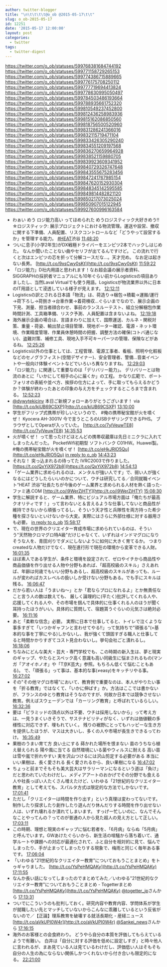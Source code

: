 ```yaml
---
author: twitter-blogger
title: "\n\t\t\t\t@o_ob @2015-05-17\t\t"
slug: o_ob-2015-05-17
id: 12251
date: '2015-05-17 12:00:00'
layout: post
categories:
  - twitter
tags:
  - twitter-digest
---
```


https://twitter.com/o_ob/statuses/599768381684744192 https://twitter.com/o_ob/statuses/599771158729265153 https://twitter.com/o_ob/statuses/599774386715889665 https://twitter.com/o_ob/statuses/599776175708250112 https://twitter.com/o_ob/statuses/599777719694413824 https://twitter.com/o_ob/statuses/599778630995050497 https://twitter.com/o_ob/statuses/599784503486193664 https://twitter.com/o_ob/statuses/599788935661752320 https://twitter.com/o_ob/statuses/599810549237452800 https://twitter.com/o_ob/statuses/599812436258983936 https://twitter.com/o_ob/statuses/599815162086850560 https://twitter.com/o_ob/statuses/599818756500520960 https://twitter.com/o_ob/statuses/599831286241366016 https://twitter.com/o_ob/statuses/599832115719471104 https://twitter.com/o_ob/statuses/599833426305290240 https://twitter.com/o_ob/statuses/599834551209197568 https://twitter.com/o_ob/statuses/599836270659964928 https://twitter.com/o_ob/statuses/599838521159880705 https://twitter.com/o_ob/statuses/599839923609341952 https://twitter.com/o_ob/statuses/599840729326747648 https://twitter.com/o_ob/statuses/599843555675283456 https://twitter.com/o_ob/statuses/599847241767985154 https://twitter.com/o_ob/statuses/599847620152930304 https://twitter.com/o_ob/statuses/599848345142595585 https://twitter.com/o_ob/statuses/599849814482821120 https://twitter.com/o_ob/statuses/599850217073025024 https://twitter.com/o_ob/statuses/599850907015122945 https://twitter.com/o_ob/statuses/599927600996163584  

*   わぁい めう ロジ能力高い ってほめられた めうロジスティック大好きめう‼︎ ☆ロジスティック: 展示プロジェクトにおける物流管理。運送や設営、撤収に関する下準備、人員配置、リスクコントロールなど「どうやって設営するか」を管理する能力。 [#HEAT](https://twitter.com/search?q=%23HEAT&src=hash)渋谷 [11:48:20](https://twitter.com/o_ob/statuses/599768381684744192)
*   ついに息子(小学2年生)がDX戦極ドライバーをエンピツ2本でハックしはじめた。 なんか聞いたことない曲やセリフが出てるんですけど。 この流れで行くと次はエンピツの芯を折って分解コースだな...。天才児め。 なお足は起きない長男。 [http://t.co/9xsCwy0sKt](http://t.co/9xsCwy0sKt) [11:59:22](https://twitter.com/o_ob/statuses/599771158729265153)
*   「ロジ能力」D社内用語と思われます！なお超会議の展示者資料、SIGGRAPHの採択者マニュアルにも10年ぐらい前からLogisticsの項目ありましたし、当然Laval Virtualでも使う用語。Logisticsが物流業界以外に日本のIT用語として浸透している様子が見えます。 [12:12:11](https://twitter.com/o_ob/statuses/599774386715889665)
*   Logisticsの訳とされる日本語「物流」は、荷造り→梱包→積載→運搬/運行→荷下ろし→荷捌き→台車作業→着荷検収...ぐらいまでなので、展示企画の下見、測量、担当者顔合わせ、事前のランスルーテスト、組立分解梱包作業時間計測、工具箱準備、リスク予測、人員配置は含まないよね。 [12:19:18](https://twitter.com/o_ob/statuses/599776175708250112)
*   海外展示企画の場合は、言語まわりに加えて、国際運送、カルネ・関税対策、重量・荷姿、輸出禁止項目管理、現地ポーター確認、電源・ネット環境、作業精度管理、作業員休憩時間の把握、調整方法の確保(コトバ通じない)、盗難対策、補修工具、現地入手不可キーパーツの管理、保険などがあるね。 [12:25:26](https://twitter.com/o_ob/statuses/599777719694413824)
*   Logistics以外の仕事としては、工程管理、電源工事者、看板、照明や化粧板などのセノグラフィスト(空間デザイナー)、安全管理者、警備...音楽イベントや一般向け体験イベントなどでいろいろ異なりますね。 [12:29:03](https://twitter.com/o_ob/statuses/599778630995050497)
*   「ロジ能力」に関連して重要なのは「デリバリー能力」。 デリバリーとは物流のあとに「いかにして相手の心に届くか」の工程。 かなり広範で、ポートフォリオの表紙や並べ方、挨拶の仕方によって、手に取ってもらえるかどうか？体験が終わったあとの印象の与え方をチェックするところまで含まれる。 [12:52:23](https://twitter.com/o_ob/statuses/599784503486193664)
*   [@dywytekiciny](https://twitter.com/dywytekiciny) 本日ご新規フォローありがとうございます！ via [http://t.co/kiUB69CSXP](http://t.co/kiUB69CSXP) [13:10:00](https://twitter.com/o_ob/statuses/599788935661752320)
*   学生がフリップ式携帯が珍しいというので、 #俺の携帯秘宝館が火を噴くぜ！ Kyocera AH-3001V 今で言うところのUSBテザリングできるPHS。 ブラウザとしてOperaが入っていた。 [http://t.co/7ylVeuwTE8](http://t.co/7ylVeuwTE8) [14:35:53](https://twitter.com/o_ob/statuses/599810549237452800)
*   火が噴くぜ！ って思ったけどほとんどの携帯収蔵庫は先日ミニクラに入れてしまったんだった。 PocketWifi初期型 ソフトバンク C01HW。Huawei製。 #俺の携帯秘宝館が火を噴くぜ！ [http://t.co/eHkJRlO5Qu](http://t.co/eHkJRlO5Qu) [in reply to o_ob](https://twitter.com/o_ob/statuses/599810549237452800) [14:43:23](https://twitter.com/o_ob/statuses/599812436258983936)
*   それな！ 突っ込まれるの待ってた IVRC2003で作りました。 [https://t.co/QxYiX972b8](https://t.co/QxYiX972b8) [14:54:13](https://twitter.com/o_ob/statuses/599815162086850560)
*   「ゲーム業界に求められるのは、メンタルが強い人です」で、弱い人が強くなるにはどうしたらいいのかについて、ウチは研究してる／合同就職イベント“HEAT 渋谷”社長たちが今後のゲーム業界と求められる人材を熱く語った-ファミ通.COM [http://t.co/i9WerZjHTY](http://t.co/i9WerZjHTY) [15:08:30](https://twitter.com/o_ob/statuses/599818756500520960)
*   学生に解説すると、ゲーム業界、特にビジュアル市場方面は「俺たちが最高クオリティです！」って言わないと＆言えるような仕事してないと商品性が維持できないから頑張ってるし、そういう天才性と兵隊性を両方持った希少種を探さないといけないから大変。実際にはさらに外部仕様に対する器用さも必要。 [in reply to o_ob](https://twitter.com/o_ob/statuses/599818756500520960) [15:58:17](https://twitter.com/o_ob/statuses/599831286241366016)
*   で、現在の世界のクリエイター育成市場に求められているのは、そういう"天然物クロマグロ特A級"だけじゃなくて、いずれはインドマグロになりそうな人を、青田刈りでダメにしないように如何に大きく育てるか。 つまりcreatedな人物だけでなく、現在進行形で現在の環境から変革できる人財。 [16:01:35](https://twitter.com/o_ob/statuses/599832115719471104)
*   ほぼ素人である学生が、条件と環境を設定されて、ゼロやイチから商品性や商品価値を作り出せる人物や分野もあれば、「超高校級のスキル」さえあれば、年齢は何歳でもいい分野もあるし、超高校級のスキルがあっても、ルールが変わればカスレベルの扱いしか受けない分野もある。でも手にスキルは残る。 [16:06:47](https://twitter.com/o_ob/statuses/599833426305290240)
*   だから若い人は「うまいね〜」とか「君ならプロになれるよ」とか無責任なこと言う人の数は数えても、 厳しく論理的に(平たく)批評してくれる人や、応援してくれる人や、その市場を掴んで具体的に仕事くれる人のほうが聞く耳持ったほうがいい。具体的に質問して、宿題貰うぐらいの元気さは絶対必要。 [16:11:16](https://twitter.com/o_ob/statuses/599834551209197568)
*   あと「柔軟な信念」必要。 実際に日本で仕事してると、トイレで泣くような事多すぎて「いつかギャフンと言わせてやる‼︎」って気持ちで"頑張る"(=基本的な事を丁寧にやる)しかないし、我が強くて頭固すぎる職人と仕事してると時間かかりすぎてコスト見合わないし。挙句会社ごと潰れるし。 [16:18:06](https://twitter.com/o_ob/statuses/599836270659964928)
*   ちなみにどんな美大・芸大・専門学校でも、この時期の新入生は、夢と現実のギャップ、やたらとスペック高く意識も高い同級生に悩まされるもの(マンガ「アオイホノオ」や「T京K芸大」参照。もちろん低くて悩むこともある)。 で、「頑張る」って事は、基本的な事(≠easy)をキッチリやる事。 [16:27:02](https://twitter.com/o_ob/statuses/599838521159880705)
*   その"その他マグロ市場"において、教育側で重要なのは、本人がやりたい事を「折る教育」ではなくて、「いかに伸ばす」か。方法はここでは書かないが、フランスのゆとり教育はそうなのですが、何故か日本では競争させない教育。例えばスウェーデンでは「カーリング教育」と呼ばれているらしい。 [16:32:36](https://twitter.com/o_ob/statuses/599839923609341952)
*   要は「ピラミッドの頂点以外は不要、ウチは採用しないから」って考え方は、一見うまくいきそうで、サステナビリティがなく、いずれは価値観の多様性に対応できず、埋もれていく。 残りの裾野にとってもハッピーな生き方を提供したほうが、マスは大きいし、多くの人や市場が長生きできるってわけ。 [16:35:49](https://twitter.com/o_ob/statuses/599840729326747648)
*   果樹のうまい育て方 良い土にする 蒔かれた場所を恨まない 苗のうちなら植え替えられる 陽や風に当てる 自然環境にいる菌やウィルスに耐える 高い苗は雪や嵐で折れやすい 実を沢山つけるには沢山剪定する必要がある 本当にいい果樹は、長く愛される 長く愛されるから、良い果樹になる [16:47:02](https://twitter.com/o_ob/statuses/599843555675283456)
*   ちょっと前までそもそも美大芸大はサラリーマンになるという道は「負け」だと思われていたわけだし、メディアアートのおかげでその分野でも食える人や社長っぽい人たくさん増えたけど、いわゆる「21世紀的なクリエイター教育」として考えても、スパルタ方式は限定的な方法でしかないです。 [17:01:41](https://twitter.com/o_ob/statuses/599847241767985154)
*   ただし「クリエイターは時間を作り出す」という真理は変わってないです。 制作したり探求したり創作したり遊んだり休んだりする時間を作り出せない人は、いずれ壊れるか潰れてしまいます。 すっげー忙しいのに、なんでそんなことやってんの？ってのが普通の人から見た超人の見え方として正しい。 [17:03:11](https://twitter.com/o_ob/statuses/599847620152930304)
*   この時期、理想と現実のギャップに悩む若者を、「6月病」ならぬ「5月病」と呼んでいます。GWあけたぐらいから、新生活の喧騒から落ち着いて、通学ルートや課題への対応が最適化されて、ふと自分を相対的に見て、悩んでしまったり、手が止まってしまったりする現象で、梅雨と同じく毎年ある事です。 [17:06:04](https://twitter.com/o_ob/statuses/599848345142595585)
*   「いわゆる"21世紀的なクリエイター教育"についておもうことまとめ」をトゥギャりました。 [http://t.co/YsPeHMQAKy](http://t.co/YsPeHMQAKy) [17:11:55](https://twitter.com/o_ob/statuses/599849814482821120)
*   なんか長い話になってしまったのでまとめてみた／いわゆる"21世紀的なクリエイター教育"についておもうことまとめ - Togetterまとめ [http://t.co/YsPeHMQAKy](http://t.co/YsPeHMQAKy) [@togetter_jp](https://twitter.com/togetter_jp)さんから [17:13:31](https://twitter.com/o_ob/statuses/599850217073025024)
*   ついでにこういうのも批判しておく。研究内容や教育内容、学問体系が学生が就職したい先とマッチしていないからこんなに乖離しているという反省がないので／【正論】理系教育を破壊する就活長期化 - 産経ニュース [http://t.co/aVkUPI0W4r](http://t.co/aVkUPI0W4r) [@Sankei_news](https://twitter.com/Sankei_news)さんから [17:16:15](https://twitter.com/o_ob/statuses/599850907015122945)
*   海外のお客様との会食終わり。 どうやら自分の本質を評価してもらえているようで有難い。 白井は「自分に対する評価を低めに設定しすぎ」と時々他人に言われるが、まあ見ている人は見ているわけだし、評価低い人はそもそも自分の人生の為にならない関係しかつくれないから付き合いも限定的になる。 [22:21:00](https://twitter.com/o_ob/statuses/599927600996163584)